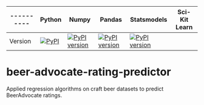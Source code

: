 ----------| Python  | Numpy | Pandas | Statsmodels | Sci-Kit Learn
----------|---------|-----|-----|---------|------
Version   | [![PyPI](https://img.shields.io/pypi/pyversions/Django.svg)]() | [![PyPI version](https://badge.fury.io/py/numpy.svg)](https://badge.fury.io/py/numpy) | [![PyPI version](https://badge.fury.io/py/pandas.svg)](https://badge.fury.io/py/pandas) | [![PyPI version](https://badge.fury.io/py/statsmodels.svg)](https://badge.fury.io/py/statsmodels) | 

# beer-advocate-rating-predictor
Applied regression algorithms on craft beer datasets to predict BeerAdvocate ratings.
